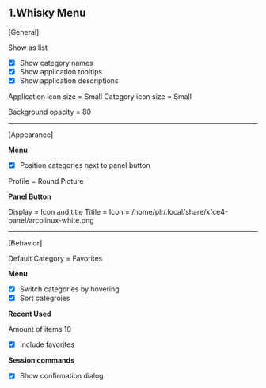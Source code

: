
## 1.Whisky Menu

[General]

Show as list

- [x] Show category names
- [x] Show application tooltips
- [x] Show application descriptions

Application icon size = Small
Category icon size = Small

Background opacity = 80

---
[Appearance]

**Menu**

- [x] Position categories next to panel button

Profile = Round Picture

**Panel Button**

Display = Icon and title
Titile = 
Icon = /home/plr/.local/share/xfce4-panel/arcolinux-white.png

---

[Behavior]

Default Category = Favorites

**Menu**

- [X] Switch categories by hovering
- [X] Sort categroies

**Recent Used** 

Amount of items 10
- [X] Include favorites

**Session commands**

- [X] Show confirmation dialog

